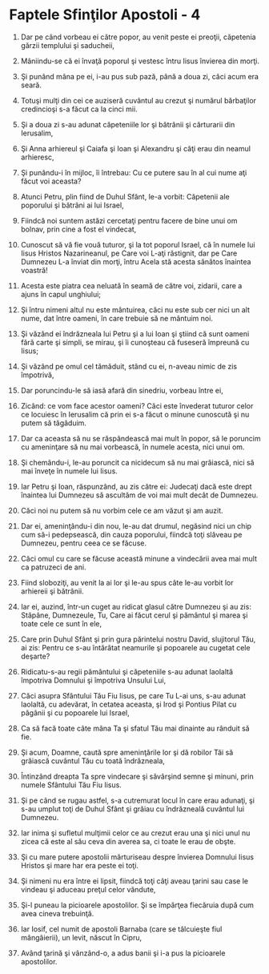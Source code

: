 # Faptele Sfin&#355;ilor Apostoli - 4

1. Dar pe când vorbeau ei către popor, au venit peste ei preoţii, căpetenia gărzii templului şi saducheii, 

2. Mâniindu-se că ei învaţă poporul şi vestesc întru Iisus învierea din morţi. 

3. Şi punând mâna pe ei, i-au pus sub pază, până a doua zi, căci acum era seară. 

4. Totuşi mulţi din cei ce auziseră cuvântul au crezut şi numărul bărbaţilor credincioşi s-a făcut ca la cinci mii. 

5. Şi a doua zi s-au adunat căpeteniile lor şi bătrânii şi cărturarii din Ierusalim, 

6. Şi Anna arhiereul şi Caiafa şi Ioan şi Alexandru şi câţi erau din neamul arhieresc, 

7. Şi punându-i în mijloc, îi întrebau: Cu ce putere sau în al cui nume aţi făcut voi aceasta? 

8. Atunci Petru, plin fiind de Duhul Sfânt, le-a vorbit: Căpetenii ale poporului şi bătrâni ai lui Israel, 

9. Fiindcă noi suntem astăzi cercetaţi pentru facere de bine unui om bolnav, prin cine a fost el vindecat, 

10. Cunoscut să vă fie vouă tuturor, şi la tot poporul Israel, că în numele lui Iisus Hristos Nazarineanul, pe Care voi L-aţi răstignit, dar pe Care Dumnezeu L-a înviat din morţi, întru Acela stă acesta sănătos înaintea voastră! 

11. Acesta este piatra cea neluată în seamă de către voi, zidarii, care a ajuns în capul unghiului; 

12. Şi întru nimeni altul nu este mântuirea, căci nu este sub cer nici un alt nume, dat între oameni, în care trebuie să ne mântuim noi. 

13. Şi văzând ei îndrăzneala lui Petru şi a lui Ioan şi ştiind că sunt oameni fără carte şi simpli, se mirau, şi îi cunoşteau că fuseseră împreună cu Iisus; 

14. Şi văzând pe omul cel tămăduit, stând cu ei, n-aveau nimic de zis împotrivă, 

15. Dar poruncindu-le să iasă afară din sinedriu, vorbeau între ei, 

16. Zicând: ce vom face acestor oameni? Căci este învederat tuturor celor ce locuiesc în Ierusalim că prin ei s-a făcut o minune cunoscută şi nu putem să tăgăduim. 

17. Dar ca aceasta să nu se răspândească mai mult în popor, să le poruncim cu ameninţare să nu mai vorbească, în numele acesta, nici unui om. 

18. Şi chemându-i, le-au poruncit ca nicidecum să nu mai grăiască, nici să mai înveţe în numele lui Iisus. 

19. Iar Petru şi Ioan, răspunzând, au zis către ei: Judecaţi dacă este drept înaintea lui Dumnezeu să ascultăm de voi mai mult decât de Dumnezeu. 

20. Căci noi nu putem să nu vorbim cele ce am văzut şi am auzit. 

21. Dar ei, ameninţându-i din nou, le-au dat drumul, negăsind nici un chip cum să-i pedepsească, din cauza poporului, fiindcă toţi slăveau pe Dumnezeu, pentru ceea ce se făcuse. 

22. Căci omul cu care se făcuse această minune a vindecării avea mai mult ca patruzeci de ani. 

23. Fiind sloboziţi, au venit la ai lor şi le-au spus câte le-au vorbit lor arhiereii şi bătrânii. 

24. Iar ei, auzind, într-un cuget au ridicat glasul către Dumnezeu şi au zis: Stăpâne, Dumnezeule, Tu, Care ai făcut cerul şi pământul şi marea şi toate cele ce sunt în ele, 

25. Care prin Duhul Sfânt şi prin gura părintelui nostru David, slujitorul Tău, ai zis: Pentru ce s-au întărâtat neamurile şi popoarele au cugetat cele deşarte? 

26. Ridicatu-s-au regii pământului şi căpeteniile s-au adunat laolaltă împotriva Domnului şi împotriva Unsului Lui, 

27. Căci asupra Sfântului Tău Fiu Iisus, pe care Tu L-ai uns, s-au adunat laolaltă, cu adevărat, în cetatea aceasta, şi Irod şi Pontius Pilat cu păgânii şi cu popoarele lui Israel, 

28. Ca să facă toate câte mâna Ta şi sfatul Tău mai dinainte au rânduit să fie. 

29. Şi acum, Doamne, caută spre ameninţările lor şi dă robilor Tăi să grăiască cuvântul Tău cu toată îndrăzneala, 

30. Întinzând dreapta Ta spre vindecare şi săvârşind semne şi minuni, prin numele Sfântului Tău Fiu Iisus. 

31. Şi pe când se rugau astfel, s-a cutremurat locul în care erau adunaţi, şi s-au umplut toţi de Duhul Sfânt şi grăiau cu îndrăzneală cuvântul lui Dumnezeu. 

32. Iar inima şi sufletul mulţimii celor ce au crezut erau una şi nici unul nu zicea că este al său ceva din averea sa, ci toate le erau de obşte. 

33. Şi cu mare putere apostolii mărturiseau despre învierea Domnului Iisus Hristos şi mare har era peste ei toţi. 

34. Şi nimeni nu era între ei lipsit, fiindcă toţi câţi aveau ţarini sau case le vindeau şi aduceau preţul celor vândute, 

35. Şi-l puneau la picioarele apostolilor. Şi se împărţea fiecăruia după cum avea cineva trebuinţă. 

36. Iar Iosif, cel numit de apostoli Barnaba (care se tâlcuieşte fiul mângâierii), un levit, născut în Cipru, 

37. Având ţarină şi vânzând-o, a adus banii şi i-a pus la picioarele apostolilor. 

